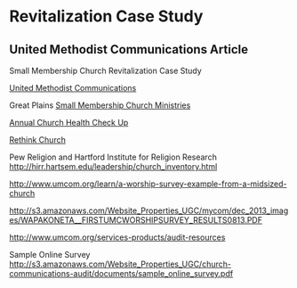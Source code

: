 # Revitalization Case Study

## United Methodist Communications Article

Small Membership Church Revitalization Case Study

[United Methodist Communications](http://www.umcom.org)

Great Plains [Small Membership Church Ministries](http://www.greatplainsumc.org/smallmembershipchurchresources)

[Annual Church Health Check Up](http://www.umcom.org/learn/take-an-annual-church-health-checkup)

[Rethink Church](http://www.umcom.org/rethink-church)

Pew Religion and Hartford Institute for Religion Research
http://hirr.hartsem.edu/leadership/church_inventory.html

http://www.umcom.org/learn/a-worship-survey-example-from-a-midsized-church

http://s3.amazonaws.com/Website_Properties_UGC/mycom/dec_2013_images/WAPAKONETA__FIRSTUMCWORSHIPSURVEY_RESULTS0813.PDF

http://www.umcom.org/services-products/audit-resources

Sample Online Survey
http://s3.amazonaws.com/Website_Properties_UGC/church-communications-audit/documents/sample_online_survey.pdf

